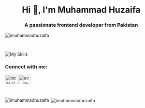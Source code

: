 <h1 align="center">Hi 👋, I'm Muhammad Huzaifa</h1>
<h3 align="center">A passionate frontend developer from Pakistan</h3>


<p align="left"> <img src="https://komarev.com/ghpvc/?username=imuhammadhuzaifa&label=Profile%20views&color=0e75b6&style=flat" alt="imuhammadhuzaifa" /> </p>
<br/>

![My Skills](https://skillicons.dev/icons?i=html,css,javascript,react,reactNative,bootstrap,tailwind)

<h3 align="left">Connect with me:</h3>
<p align="left">
<a href="https://www.linkedin.com/in/imuhammadhuzaifa/" target="blank"><img align="center" src="https://raw.githubusercontent.com/rahuldkjain/github-profile-readme-generator/master/src/images/icons/Social/linked-in-alt.svg" alt="https://www.linkedin.com/in/imuhammadhuzaif" height="30" width="40" /></a>
<a href="https://instagram.com/mr._.huzzii" target="blank"><img align="center" src="https://raw.githubusercontent.com/rahuldkjain/github-profile-readme-generator/master/src/images/icons/Social/instagram.svg" alt="mr._.huzzii" height="30" width="40" /></a>
</p>

<br/>
<p><img align="left" src="https://github-readme-stats.vercel.app/api/top-langs?username=imuhammadhuzaifa&show_icons=true&locale=en&layout=compact" alt="imuhammadhuzaifa" /></p>

<p>&nbsp;<img align="center" src="https://github-readme-stats.vercel.app/api?username=imuhammadhuzaifa&show_icons=true&locale=en" alt="imuhammadhuzaifa" /></p>
